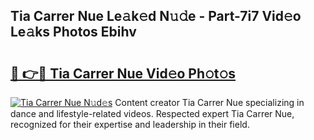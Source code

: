 ## Tia Carrer Nue Le𝚊k𝚎d N𝚞𝚍e - Part-7i7 Vid𝚎o Le𝚊ks Photos Ebihv

# <h2><a href="http://fb5icl.evod.top/?m=Tia+Carrer+Nue">🔗 👉🔴 Tia Carrer Nue Vid𝚎o Ph𝚘t𝚘s</a></h2>

[![Tia Carrer Nue N𝚞d𝚎s](https://i.imgur.com/8V9OHl7.gif)](http://fb5icl.evod.top/?m=Tia+Carrer+Nue)
Content creator Tia Carrer Nue specializing in dance and lifestyle-related videos. Respected expert Tia Carrer Nue, recognized for their expertise and leadership in their field. 
